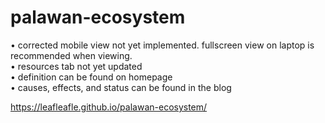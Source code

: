﻿# palawan-ecosystem
• corrected mobile view not yet implemented. fullscreen view on laptop is recommended when viewing.  
• resources tab not yet updated  
• definition can be found on homepage  
• causes, effects, and status can be found in the blog  

https://leafleafle.github.io/palawan-ecosystem/
